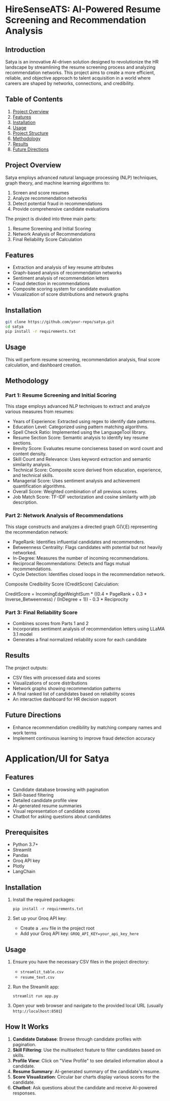 
# HireSenseATS: AI-Powered Resume Screening and Recommendation Analysis

## Introduction

Satya is an innovative AI-driven solution designed to revolutionize the HR landscape by streamlining the resume screening process and analyzing recommendation networks. This project aims to create a more efficient, reliable, and objective approach to talent acquisition in a world where careers are shaped by networks, connections, and credibility.

## Table of Contents

1. [Project Overview](#project-overview)
2. [Features](#features)
3. [Installation](#installation)
4. [Usage](#usage)
5. [Project Structure](#project-structure)
6. [Methodology](#methodology)
7. [Results](#results)
8. [Future Directions](#future-directions)

## Project Overview

Satya employs advanced natural language processing (NLP) techniques, graph theory, and machine learning algorithms to:

1. Screen and score resumes
2. Analyze recommendation networks
3. Detect potential fraud in recommendations
4. Provide comprehensive candidate evaluations

The project is divided into three main parts:

1. Resume Screening and Initial Scoring
2. Network Analysis of Recommendations
3. Final Reliability Score Calculation

## Features

- Extraction and analysis of key resume attributes
- Graph-based analysis of recommendation networks
- Sentiment analysis of recommendation letters
- Fraud detection in recommendations
- Composite scoring system for candidate evaluation
- Visualization of score distributions and network graphs

## Installation

```bash
git clone https://github.com/your-repo/satya.git
cd satya
pip install -r requirements.txt
```

## Usage

This will perform resume screening, recommendation analysis, final score calculation, and dashboard creation.

## Methodology

### Part 1: Resume Screening and Initial Scoring

This stage employs advanced NLP techniques to extract and analyze various measures from resumes:

- Years of Experience: Extracted using regex to identify date patterns.
- Education Level: Categorized using pattern matching algorithms.
- Spell Check Ratio: Implemented using the LanguageTool library.
- Resume Section Score: Semantic analysis to identify key resume sections.
- Brevity Score: Evaluates resume conciseness based on word count and content density.
- Skill Count and Relevance: Uses keyword extraction and semantic similarity analysis.
- Technical Score: Composite score derived from education, experience, and technical skills.
- Managerial Score: Uses sentiment analysis and achievement quantification algorithms.
- Overall Score: Weighted combination of all previous scores.
- Job Match Score: TF-IDF vectorization and cosine similarity with job description.

### Part 2: Network Analysis of Recommendations

This stage constructs and analyzes a directed graph G(V,E) representing the recommendation network:

- PageRank: Identifies influential candidates and recommenders.
- Betweenness Centrality: Flags candidates with potential but not heavily networked.
- In-Degree: Measures the number of incoming recommendations.
- Reciprocal Recommendations: Detects and flags mutual recommendations.
- Cycle Detection: Identifies closed loops in the recommendation network.

Composite Credibility Score (CreditScore) Calculation:


CreditScore = IncomingEdgeWeightSum * ((0.4 * PageRank + 0.3 * Inverse_Betweenness) / (InDegree + 1)) - 0.3 * Reciprocity

### Part 3: Final Reliability Score

- Combines scores from Parts 1 and 2
- Incorporates sentiment analysis of recommendation letters using LLaMA 3.1 model
- Generates a final normalized reliability score for each candidate

## Results

The project outputs:
- CSV files with processed data and scores
- Visualizations of score distributions
- Network graphs showing recommendation patterns
- A final ranked list of candidates based on reliability scores
- An interactive dashboard for HR decision support

## Future Directions

- Enhance recommendation credibility by matching company names and work terms
- Implement continuous learning to improve fraud detection accuracy

# Application/UI for Satya

## Features
- Candidate database browsing with pagination
- Skill-based filtering
- Detailed candidate profile view
- AI-generated resume summaries
- Visual representation of candidate scores
- Chatbot for asking questions about candidates

## Prerequisites
- Python 3.7+
- Streamlit
- Pandas
- Groq API key
- Plotly
- LangChain

## Installation
1. Install the required packages:
   ```
   pip install -r requirements.txt
   ```

2. Set up your Groq API key:
   - Create a `.env` file in the project root
   - Add your Groq API key: `GROQ_API_KEY=your_api_key_here`

## Usage
1. Ensure you have the necessary CSV files in the project directory:
   - `streamlit_table.csv`
   - `resume_text.csv`

2. Run the Streamlit app:
   ```
   streamlit run app.py
   ```

3. Open your web browser and navigate to the provided local URL (usually `http://localhost:8501`)

## How It Works
1. **Candidate Database**: Browse through candidate profiles with pagination.
2. **Skill Filtering**: Use the multiselect feature to filter candidates based on skills.
3. **Profile View**: Click on "View Profile" to see detailed information about a candidate.
4. **Resume Summary**: AI-generated summary of the candidate's resume.
5. **Score Visualization**: Circular bar charts display various scores for the candidate.
6. **Chatbot**: Ask questions about the candidate and receive AI-powered responses.
